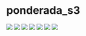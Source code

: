 # ponderada_s3


<img src= "../Screenshot 2024-02-23 233744.png">

<img src= "../Screenshot 2024-02-23 234330.png">

<img src= "../Screenshot 2024-02-23 235544.png">

<img src= "../Screenshot 2024-02-23 235906.png">

<img src= "../Screenshot 2024-02-23 000154.png">

<img src= "../Screenshot 2024-02-23 000356.png">

<img src= "../Screenshot 2024-02-23 000448.png">
